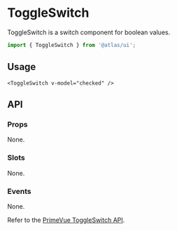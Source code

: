 # ToggleSwitch

ToggleSwitch is a switch component for boolean values.

```ts
import { ToggleSwitch } from '@atlas/ui';
```

## Usage

```vue
<ToggleSwitch v-model="checked" />
```

## API

### Props

None.

### Slots

None.

### Events

None.

Refer to the [PrimeVue ToggleSwitch API](https://primevue.org/toggleswitch/#api).
